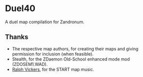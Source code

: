 Duel40
======
A duel map compilation for Zandronum.

Thanks
------
- The respective map authors, for creating their maps and giving permission for inclusion (when feasible).
- Stealth, for the ZDaemon Old-School enhanced mode mod (ZDOSEM1.WAD).
- [Ralph Vickers](http://rakoh.us/), for the START map music.
